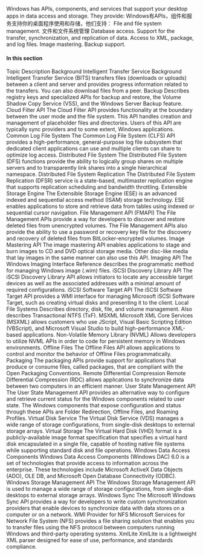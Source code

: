 Windows has APIs, components, and services that support your desktop apps in data access and storage. They provide:
Windows有APIs，组件和服务支持你的桌面程序使用和存储，他们支持：
File and file system management.
文件和文件系统管理
Database access.
Support for the transfer, synchronization, and replication of data.
Access to XML, package, and log files.
Image mastering.
Backup support.
#### In this section

Topic	Description
Background Intelligent Transfer Service
Background Intelligent Transfer Service (BITS) transfers files (downloads or uploads) between a client and server and provides progress information related to the transfers. You can also download files from a peer.
Backup
Describes registry keys and specialized APIs for backup and restore, the Volume Shadow Copy Service (VSS), and the Windows Server Backup feature.
Cloud Filter API
The Cloud Filter API provides functionality at the boundary between the user mode and the file system. This API handles creation and management of placeholder files and directories. Users of this API are typically sync providers and to some extent, Windows applications.
Common Log File System
The Common Log File System (CLFS) API provides a high-performance, general-purpose log file subsystem that dedicated client applications can use and multiple clients can share to optimize log access.
Distributed File System
The Distributed File System (DFS) functions provide the ability to logically group shares on multiple servers and to transparently link shares into a single hierarchical namespace.
Distributed File System Replication
The Distributed File System Replication (DFSR) service is a state-based, multimaster replication engine that supports replication scheduling and bandwidth throttling.
Extensible Storage Engine
The Extensible Storage Engine (ESE) is an advanced indexed and sequential access method (ISAM) storage technology. ESE enables applications to store and retrieve data from tables using indexed or sequential cursor navigation.
File Management API (FMAPI)
The File Management APIs provide a way for developers to discover and restore deleted files from unencrypted volumes. The File Management APIs also provide the ability to use a password or recovery key file for the discovery and recovery of deleted files from BitLocker-encrypted volumes.
Image Mastering API
The image mastering API enables applications to stage and burn images to CD and DVD optical storage media. Other disc-like media that lay images in the same manner can also use this API.
Imaging API
The Windows Imaging Interface Reference describes the programmatic method for managing Windows image (.wim) files.
iSCSI Discovery Library API
The iSCSI Discovery Library API allows initiators to locate any accessible target devices as well as the associated addresses with a minimal amount of required configurations.
iSCSI Software Target API
The iSCSI Software Target API provides a WMI interface for managing Microsoft iSCSI Software Target, such as creating virtual disks and presenting it to the client.
Local File Systems
Describes directory, disk, file, and volume management. Also describes Transactional NTFS (TxF).
MSXML
Microsoft XML Core Services (MSXML) allows customers who use JScript, Visual Basic Scripting Edition (VBScript), and Microsoft Visual Studio to build high-performance XML-based applications.
Non-Volatile Memory Library (NVML)
Allows developers to utilize NVML APIs in order to code for persistent memory in Windows environments.
Offline Files
The Offline Files API allows applications to control and monitor the behavior of Offline Files programmatically.
Packaging
The packaging APIs provide support for applications that produce or consume files, called packages, that are compliant with the Open Packaging Conventions.
Remote Differential Compression
Remote Differential Compression (RDC) allows applications to synchronize data between two computers in an efficient manner.
User State Management API
The User State Management API provides an alternative way to configure and retrieve current status for the Windows components related to user state. The Windows components that expose configuration and status through these APIs are Folder Redirection, Offline Files, and Roaming Profiles.
Virtual Disk Service
The Virtual Disk Service (VDS) manages a wide range of storage configurations, from single-disk desktops to external storage arrays.
Virtual Storage
The Virtual Hard Disk (VHD) format is a publicly-available image format specification that specifies a virtual hard disk encapsulated in a single file, capable of hosting native file systems while supporting standard disk and file operations.
Windows Data Access Components
Windows Data Access Components (Windows DAC) 6.0 is a set of technologies that provide access to information across the enterprise. These technologies include Microsoft ActiveX Data Objects (ADO), OLE DB, and Microsoft Open Database Connectivity (ODBC).
Windows Storage Management API
The Windows Storage Management API is used to manage a wide range of storage configurations, from single-disk desktops to external storage arrays.
Windows Sync
The Microsoft Windows Sync API provides a way for developers to write custom synchronization providers that enable devices to synchronize data with data stores on a computer or on a network.
WMI Provider for NFS
Microsoft Services for Network File System (NFS) provides a file sharing solution that enables you to transfer files using the NFS protocol between computers running Windows and third-party operating systems.
XmlLite
XmlLite is a lightweight XML parser designed for ease of use, performance, and standards compliance.
